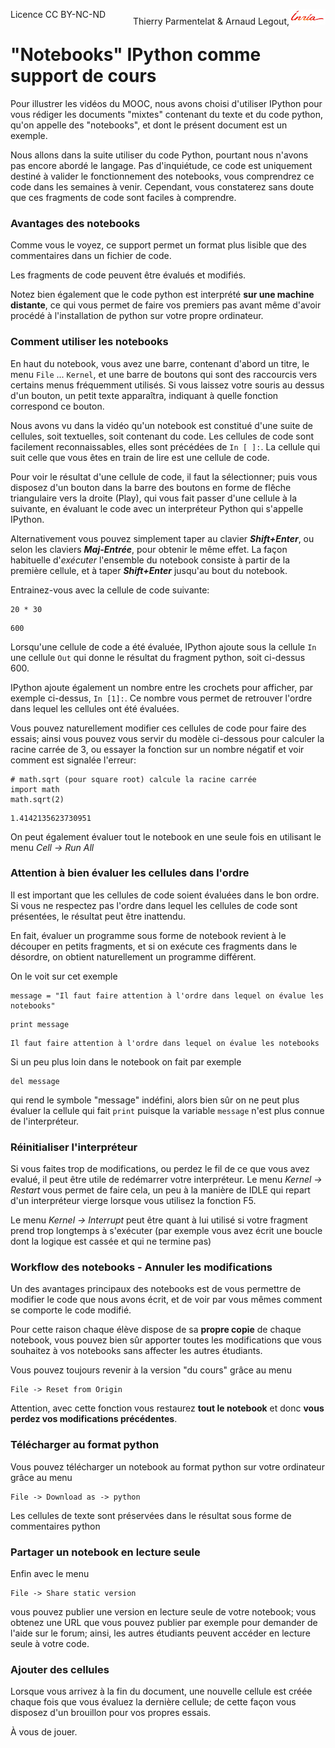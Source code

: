 
<span style="float:left;">Licence CC BY-NC-ND</span><span style="float:right;">Thierry Parmentelat &amp; Arnaud Legout,<img src="../../media/inria-25.png" style="display:inline"></span><br/>

# "Notebooks" IPython comme support de cours

Pour illustrer les vidéos du MOOC, nous avons choisi d'utiliser IPython pour vous rédiger les documents "mixtes" contenant du texte et du code python, qu'on appelle des "notebooks", et dont le présent document est un exemple.

Nous allons dans la suite utiliser du code Python, pourtant nous n'avons pas encore abordé le langage. Pas d'inquiétude, ce code est uniquement destiné à valider le fonctionnement des notebooks, vous comprendrez ce code dans les semaines à venir. Cependant, vous constaterez sans doute que ces fragments de code sont faciles à comprendre.

### Avantages des notebooks

Comme vous le voyez, ce support permet un format plus lisible que des commentaires dans un fichier de code.

Les fragments de code peuvent être évalués et modifiés.

Notez bien également que le code python est interprété **sur une machine distante**, ce qui vous permet de faire vos premiers pas avant même d'avoir procédé à l'installation de python sur votre propre ordinateur.

### Comment utiliser les notebooks

En haut du notebook, vous avez une barre, contenant d'abord un titre, le menu `File` ... `Kernel`, et une barre de boutons qui sont des raccourcis vers certains menus fréquemment utilisés. Si vous laissez votre souris au dessus d'un bouton, un petit texte apparaîtra, indiquant à quelle fonction correspond ce bouton.

Nous avons vu dans la vidéo qu'un notebook est constitué d'une suite de cellules, soit textuelles, soit contenant du code. Les cellules de code sont facilement reconnaissables, elles sont précédées de `In [ ]:`. La cellule qui suit celle que vous êtes en train de lire est une cellule de code.

Pour voir le résultat d'une cellule de code, il faut la sélectionner; puis
vous disposez d'un bouton dans la barre des boutons en forme de flêche triangulaire vers la droite (Play), qui vous fait passer d'une cellule à la suivante, en évaluant le code avec un interpréteur Python qui s'appelle IPython.

Alternativement vous pouvez simplement taper au clavier  ***Shift+Enter***, ou selon les claviers ***Maj-Entrée***, pour obtenir le même effet.
La façon habituelle d'*exécuter* l'ensemble du notebook consiste à partir de la première cellule, et à taper ***Shift+Enter*** jusqu'au bout du notebook.



Entrainez-vous avec la cellule de code suivante:


```
20 * 30
```




    600



Lorsqu'une cellule de code a été évaluée, IPython ajoute sous la cellule `In` une cellule `Out` qui donne le résultat du fragment python, soit ci-dessus 600.

IPython ajoute également un nombre entre les crochets pour afficher, par exemple ci-dessus, `In [1]:`. Ce nombre vous permet de retrouver l'ordre dans lequel les cellules ont été évaluées.

Vous pouvez naturellement modifier ces cellules de code pour faire des essais; ainsi vous pouvez vous servir du modèle ci-dessous pour calculer la racine carrée de 3, ou essayer la fonction sur un nombre négatif et voir comment est signalée l'erreur:


```
# math.sqrt (pour square root) calcule la racine carrée
import math
math.sqrt(2)
```




    1.4142135623730951



On peut également évaluer tout le notebook en une seule fois en utilisant le menu *Cell -> Run All*

### Attention à bien évaluer les cellules dans l'ordre

Il est important que les cellules de code soient évaluées dans le bon ordre. Si vous ne respectez pas l'ordre dans lequel les cellules de code sont présentées, le résultat peut être inattendu.

En fait, évaluer un programme sous forme de notebook revient à le découper en petits fragments, et si on exécute ces fragments dans le désordre, on obtient naturellement un programme différent.

On le voit sur cet exemple


```
message = "Il faut faire attention à l'ordre dans lequel on évalue les notebooks"
```


```
print message
```

    Il faut faire attention à l'ordre dans lequel on évalue les notebooks


Si un peu plus loin dans le notebook on fait par exemple


```
del message
```

qui rend le symbole "message" indéfini, alors bien sûr on ne peut plus évaluer la cellule qui fait `print` puisque la variable `message` n'est plus connue de l'interpréteur.

### Réinitialiser l'interpréteur

Si vous faites trop de modifications, ou perdez le fil de ce que vous avez evalué, il peut être utile de redémarrer votre interpréteur. Le menu *Kernel -> Restart* vous permet de faire cela, un peu à la manière de IDLE qui repart d'un interpréteur vierge lorsque vous utilisez la fonction F5.

Le menu *Kernel -> Interrupt* peut être quant à lui utilisé si votre fragment prend trop longtemps à s'exécuter (par exemple vous avez écrit une boucle dont la logique est cassée et qui ne termine pas)

### Workflow des notebooks - Annuler les modifications

Un des avantages principaux des notebooks est de vous permettre de modifier le code que nous avons écrit, et de voir par vous mêmes comment se comporte le code modifié.

Pour cette raison chaque élève dispose de sa **propre copie** de chaque notebook, vous pouvez bien sûr apporter toutes les modifications que vous souhaitez à vos notebooks sans affecter les autres étudiants.

Vous pouvez toujours revenir à la version "du cours" grâce au menu

    File -> Reset from Origin

Attention, avec cette fonction vous restaurez **tout le notebook** et donc **vous perdez vos modifications précédentes**.

### Télécharger au format python

Vous pouvez télécharger un notebook au format python sur votre ordinateur grâce au menu

    File -> Download as -> python

Les cellules de texte sont préservées dans le résultat sous forme de commentaires python


### Partager un notebook en lecture seule

Enfin avec le menu

    File -> Share static version

vous pouvez publier une version en lecture seule de votre notebook; vous obtenez une URL que vous pouvez publier par exemple pour demander de l'aide sur le forum; ainsi, les autres étudiants peuvent accéder en lecture seule à votre code.

### Ajouter des cellules

Lorsque vous arrivez à la fin du document, une nouvelle cellule est créée chaque fois que vous évaluez la dernière cellule; de cette façon vous disposez d'un brouillon pour vos propres essais.

À vous de jouer.
